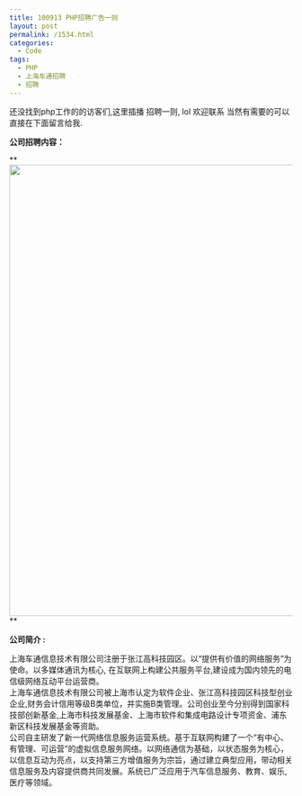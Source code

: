 ```yaml
---
title: 100913 PHP招聘广告一则
layout: post
permalink: /1534.html
categories:
  - Code
tags:
  - PHP
  - 上海车通招聘
  - 招聘
---
```

还没找到php工作的的访客们,这里插播 招聘一则, lol 欢迎联系 当然有需要的可以直接在下面留言给我.

**公司招聘内容：**

**[<img class="aligncenter size-full wp-image-1535" title="2" src="http://www.80aj.com/wp-content/uploads/2010/09/2.jpg" alt="" width="1203" height="802" />][1]  
**

**公司简介 :**

上海车通信息技术有限公司注册于张江高科技园区。以“提供有价值的网络服务”为使命。以多媒体通讯为核心, 在互联网上构建公共服务平台,建设成为国内领先的电信级网络互动平台运营商。  
上海车通信息技术有限公司被上海市认定为软件企业、张江高科技园区科技型创业企业,财务会计信用等级B类单位，并实施B类管理。公司创业至今分别得到国家科技部创新基金,上海市科技发展基金、上海市软件和集成电路设计专项资金、浦东新区科技发展基金等资助。  
公司自主研发了新一代网络信息服务运营系统。基于互联网构建了一个“有中心、有管理、可运营”的虚拟信息服务网络。以网络通信为基础，以状态服务为核心，以信息互动为亮点，以支持第三方增值服务为宗旨，通过建立典型应用，带动相关信息服务及内容提供商共同发展。系统已广泛应用于汽车信息服务、教育、娱乐,医疗等领域。

 [1]: http://www.80aj.com/wp-content/uploads/2010/09/2.jpg